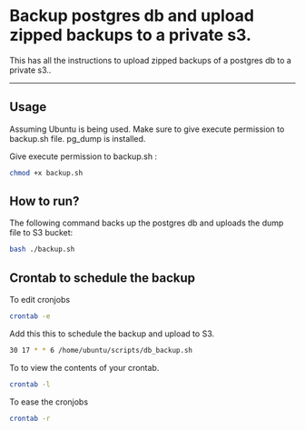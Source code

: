 # Backup postgres db and upload zipped backups to a private s3.

This has all the instructions to upload zipped backups of a postgres db to a private s3.. 

---------------------------------------------

## Usage

Assuming Ubuntu is being used.
Make sure to give execute permission to backup.sh file.
pg_dump is installed.

Give execute permission to backup.sh :

``` bash
chmod +x backup.sh
```

## How to run?

The following command backs up the postgres db and uploads the dump file to S3 bucket:

``` bash
bash ./backup.sh
```

## Crontab to schedule the backup

To edit cronjobs

``` bash
crontab -e
```
Add this this to schedule the backup and upload to S3.
``` bash
30 17 * * 6 /home/ubuntu/scripts/db_backup.sh
```

To to view the contents of your crontab.

``` bash
crontab -l
```

To ease the cronjobs

``` bash
crontab -r
```